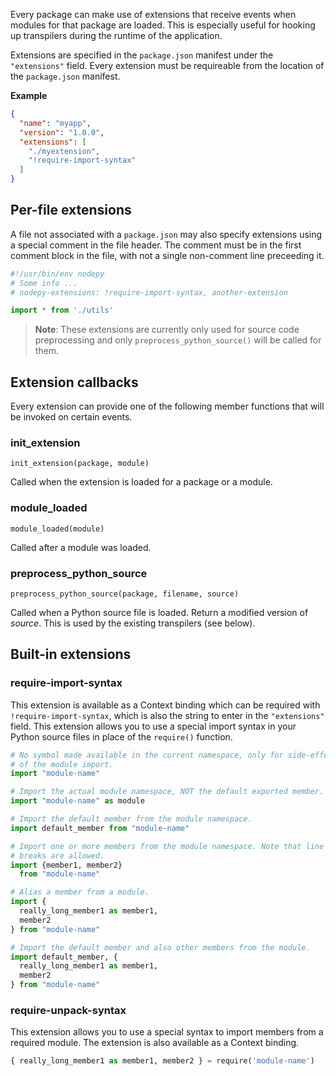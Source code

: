 Every package can make use of extensions that receive events when modules
for that package are loaded. This is especially useful for hooking up
transpilers during the runtime of the application.

Extensions are specified in the `package.json` manifest under the
`"extensions"` field. Every extension must be requireable from the
location of the `package.json` manifest.

__Example__

```json
{
  "name": "myapp",
  "version": "1.0.0",
  "extensions": [
    "./myextension",
    "!require-import-syntax"
  ]
}
```

## Per-file extensions

A file not associated with a `package.json` may also specify extensions using
a special comment in the file header. The comment must be in the first comment
block in the file, with not a single non-comment line preceeding it.

```python
#!/usr/bin/env nodepy
# Some info ...
# nodepy-extensions: !require-import-syntax, another-extension

import * from './utils'
```

> **Note**: These extensions are currently only used for source code
> preprocessing and only `preprocess_python_source()` will be called
> for them.

## Extension callbacks

Every extension can provide one of the following member functions that will
be invoked on certain events.

### init_extension

    init_extension(package, module)

Called when the extension is loaded for a package or a module.

### module_loaded

    module_loaded(module)

Called after a module was loaded.

### preprocess_python_source

    preprocess_python_source(package, filename, source)

Called when a Python source file is loaded. Return a modified version of
*source*. This is used by the existing transpilers (see below).


## Built-in extensions

### require-import-syntax

This extension is available as a Context binding which can be required
with `!require-import-syntax`, which is also the string to enter in the
`"extensions"` field. This extension allows you to use a special import
syntax in your Python source files in place of the `require()` function.

```python
# No symbol made available in the current namespace, only for side-effects
# of the module import.
import "module-name"   

# Import the actual module namespace, NOT the default exported member.
import "module-name" as module

# Import the default member from the module namespace.
import default_member from "module-name"

# Import one or more members from the module namespace. Note that line
# breaks are allowed.
import {member1, member2}
  from "module-name"

# Alias a member from a module.
import {
  really_long_member1 as member1,
  member2
} from "module-name"

# Import the default member and also other members from the module.
import default_member, {
  really_long_member1 as member1,
  member2
} from "module-name"
```

### require-unpack-syntax

This extension allows you to use a special syntax to import members
from a required module. The extension is also available as a Context binding.

```python
{ really_long_member1 as member1, member2 } = require('module-name')
```
